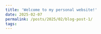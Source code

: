 ```yaml
---
title: 'Welcome to my personal website!'
date: 2025-02-07
permalink: /posts/2025/02/blog-post-1/
tags:
---
```

